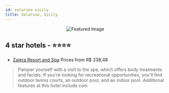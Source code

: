 ```yaml
---
id: solarino-sicily
title: Solarino, Sicily
---
```


<center><img src="https://i.travelapi.com/hotels/18000000/17740000/17730400/17730354/1ea800f3_z.jpg" alt="Featured Image" /></center>


##  4 star hotels - ⭐️⭐️⭐️⭐️

-    [Zaiera Resort and Spa](https://us.hurb.com/hotels/solarino/zaiera-resort-and-spa-JNP-JP334938?cmp=18055) Prices from R$ 238,48
   > Pamper yourself with a visit to the spa, which offers body treatments and facials. If you're looking for recreational opportunities, you'll find outdoor tennis courts, an outdoor pool, and an indoor pool. Additional features at this hotel include com
